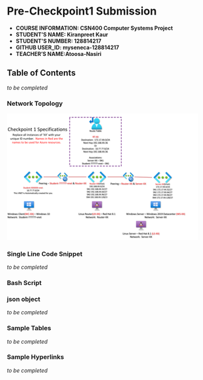 # Pre-Checkpoint1 Submission 

- **COURSE INFORMATION: CSN400 Computer Systems Project**
- **STUDENT’S NAME: Kiranpreet Kaur**
- **STUDENT'S NUMBER: 128814217**
- **GITHUB USER_ID: myseneca-128814217**
- **TEACHER’S NAME:Atoosa-Nasiri** 


## Table of Contents
_to be completed_


### Network Topology
<img src="../checkpoint1-diagram.png"
     alt="Network topology image not found"
     style="float; left; margin-right: 10px;" />


### Single Line Code Snippet
_to be completed_


### Bash Script



### json object
_to be completed_


### Sample Tables
_to be completed_


### Sample Hyperlinks
_to be completed_



